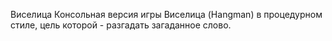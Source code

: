 Виселица
Консольная версия игры Виселица (Hangman) в процедурном стиле, цель которой - разгадать загаданное слово.
